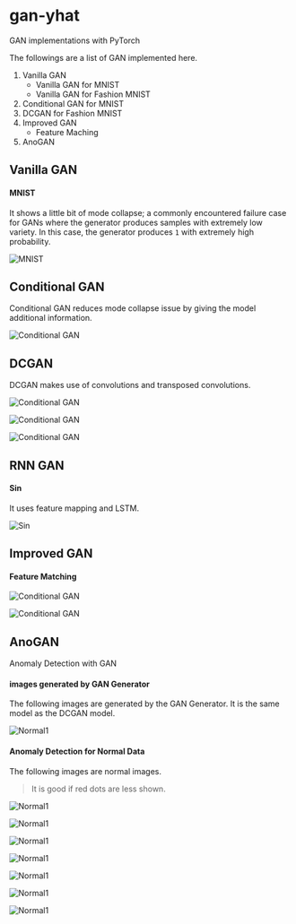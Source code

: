 # gan-yhat
GAN implementations with PyTorch

The followings are a list of GAN implemented here.

1. Vanilla GAN
    - Vanilla GAN for MNIST
    - Vanilla GAN for Fashion MNIST
2. Conditional GAN for MNIST
3. DCGAN for Fashion MNIST
4. Improved GAN
    - Feature Maching 
5. AnoGAN

## Vanilla GAN

#### MNIST 

It shows a little bit of mode collapse; a commonly encountered failure case for GANs where the generator produces samples with extremely low variety. In this case, the generator produces `1` with extremely high probability. 

![MNIST](images/vanilla_mnist.png)

## Conditional GAN

Conditional GAN reduces mode collapse issue by giving the model additional information. 

![Conditional GAN](images/conditional_gan.png)

## DCGAN

DCGAN makes use of convolutions and transposed convolutions. 

![Conditional GAN](images/dcgan.png)

![Conditional GAN](images/dcgan2.png)

![Conditional GAN](images/dcgan3.png)

## RNN GAN

#### Sin 

It uses feature mapping and LSTM.

![Sin](images/rnngan-sin.png)

## Improved GAN

#### Feature Matching

![Conditional GAN](images/feature-matching1.png)

![Conditional GAN](images/feature-matching4.png)

## AnoGAN

Anomaly Detection with GAN

#### images generated by GAN Generator 

The following images are generated by the GAN Generator. 
It is the same model as the DCGAN model. 

![Normal1](images/ano_gan1.png)

#### Anomaly Detection for Normal Data

The following images are normal images. 

> It is good if red dots are less shown. 

![Normal1](images/ano_normal1.png)

![Normal1](images/ano_normal2.png)

![Normal1](images/ano_normal3.png)

![Normal1](images/ano_normal4.png)

![Normal1](images/ano_normal5.png)

![Normal1](images/ano_normal6.png)

![Normal1](images/ano_normal7.png)

